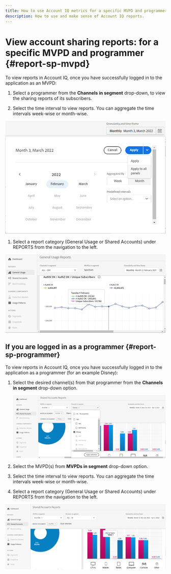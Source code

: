 ```yaml
---
title: How to use Account IQ metrics for a specific MVPD and programmer
description: How to use and make sense of Account IQ reports.  
---
```


# View account sharing reports: for a specific MVPD and programmer {#report-sp-mvpd}

To view reports in Account IQ, once you have successfully logged in to the application as an MVPD:

1. Select a programmer from the **Channels in segment** drop-down, to view the sharing reports of its subscribers.

1. Select the time interval to view reports. You can aggregate the time intervals week-wise or month-wise.

![Time frame](assets/time-frame.png)

1. Select a report category (General Usage or Shared Accounts) under REPORTS from the navigation to the left.

![report for specific MVPD](assets/report-forspecific-MVPD.png)

## If you are logged in as a programmer {#report-sp-programmer}

To view reports in Account IQ, once you have successfully logged in to the application as a programmer (for an example Disney):

1. Select the desired channel(s) from that programmer from the **Channels in segment** drop-down option.

   ![select channels](assets/programmer-selection.png)

1. Select the MVPD(s) from **MVPDs in segment** drop-down option.

1. Select the time interval to view reports. You can aggregate the time intervals week-wise or month-wise.

1. Select a report category (General Usage or Shared Accounts) under REPORTS from the navigation to the left.

![reports for specific programmer](assets/report-forspecific-programmer.png)
